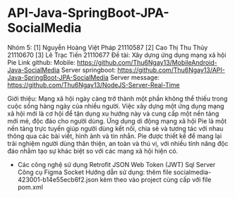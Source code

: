 # API-Java-SpringBoot-JPA-SocialMedia
Nhóm 5: [1]	Nguyễn Hoàng Việt Pháp 21110587
        [2]	Cao Thị Thu Thủy 21110670
        [3]	Lê Trạc Tiến 21110677 
Đề tài: Xây dựng ứng dụng mạng xã hội Pie
Link github:
    Mobile: https://github.com/Thu6Ngay13/MobileAndroid-Java-SocialMedia
    Server springboot: https://github.com/Thu6Ngay13/API-Java-SpringBoot-JPA-SocialMedia
    Server message: https://github.com/Thu6Ngay13/NodeJS-Server-Real-Time

Giới thiệu:
Mạng xã hội ngày càng trở thành một phần không thể thiếu trong cuộc sống hàng ngày của nhiều người. Việc xây dựng một ứng dụng mạng xã hội mới là cơ hội để tận dụng xu hướng này và cung cấp một nền tảng mới mẻ, độc đáo cho người dùng. Ứng dụng di động mạng xã hội Pie là một nền tảng trực tuyến giúp người dùng kết nối, chia sẻ và tương tác với nhau thông qua các bài viết, hình ảnh và tin nhắn. Pie được thiết kế để mang lại trải nghiệm người dùng thân thiện, an toàn và thú vị, với nhiều tính năng độc đáo nhằm tạo sự khác biệt so với các mạng xã hội hiện có.

* Các công nghệ sử dụng
Retrofit
JSON Web Token (JWT)
Sql Server
Công cụ Figma
Socket
Hướng dẫn sử dụng: thêm file socialmedia-423001-b14e55ecb6f2.json kèm theo vào project cùng cấp với file pom.xml